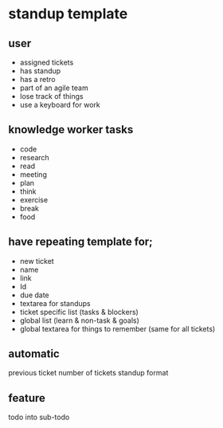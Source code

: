 # standup template

## user
- assigned tickets
- has standup
- has a retro
- part of an agile team
- lose track of things
- use a keyboard for work

## knowledge worker tasks
- code
- research
- read
- meeting
- plan
- think
- exercise
- break
- food

## have repeating template for;
- new ticket
- name
- link
- Id
- due date
- textarea for standups
- ticket specific list (tasks & blockers) 
- global list (learn & non-task & goals)
- global textarea for things to remember (same for all tickets)

## automatic
previous ticket
number of tickets
standup format

## feature
todo into sub-todo
